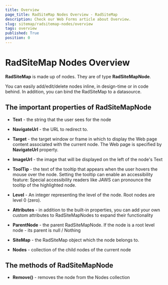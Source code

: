 ```yaml
---
title: Overview
page_title: RadSiteMap Nodes Overview - RadSiteMap
description: Check our Web Forms article about Overview.
slug: sitemap/radsitemap-nodes/overview
tags: overview
published: True
position: 0
---
```


# RadSiteMap Nodes Overview



__RadSiteMap__ is made up of nodes. They are of type __RadSiteMapNode__.

You can easily add/edit/delete nodes inline, in design-time or in code behind. In addition, you can bind the RadSiteMap to a datasource.

## The important properties of RadSiteMapNode

* __Text__ - the string that the user sees for the node

* __NavigateUrl__ - the URL to redirect to.

* __Target__ - the target window or frame in which to display the Web page content associated with the current node. The Web page is specified by __NavigateUrl__ property.

* __ImageUrl__ - the image that will be displayed on the left of the node's Text

* __ToolTip__ - the text of the tooltip that appears when the user hovers the mouse over the node. Setting the tooltip can enable an accessibility feature: Special accessibility readers like JAWS can pronounce the tooltip of the highlighted node.

* __Level__ - An integer representing the level of the node. Root nodes are level 0 (zero).

* __Attributes__ - in addition to the built-in properties, you can add your own custom attributes to RadSiteMapNodes to expand their functionality

* __ParentNode__ - the parent RadSiteMapNode. If the node is a root level node - its parent is null / Nothing

* __SiteMap__ - the RadSiteMap object which the node belongs to.

* __Nodes__ - collection of the child nodes of the current node

## The methods of RadSiteMapNode

* __Remove()__ - removes the node from the Nodes collection


